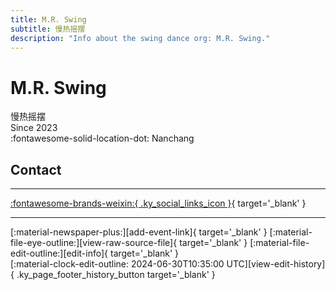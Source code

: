 ```yaml
---
title: M.R. Swing
subtitle: 慢热摇摆
description: "Info about the swing dance org: M.R. Swing."
---
```


# M.R. Swing

慢热摇摆  
Since 2023  
:fontawesome-solid-location-dot: Nanchang  


## Contact


---

 [:fontawesome-brands-weixin:{ .ky_social_links_icon }](# "慢热摇摆 MRSwing"){ target='_blank' }

---

<div class="ky_page_footer" markdown>
<div class="ky_page_footer_trailing" markdown="span">
[:material-newspaper-plus:][add-event-link]{ target='_blank' }
[:material-file-eye-outline:][view-raw-source-file]{ target='_blank' }
[:material-file-edit-outline:][edit-info]{ target='_blank' }
</div>
<div class="ky_page_footer_leading" markdown="span">
[:material-clock-edit-outline: 2024-06-30T10:35:00 UTC][view-edit-history]{ .ky_page_footer_history_button target='_blank' }
</div>
</div>

[add-event-link]: https://github.com/swingdance/events/issues/new?assignees=&labels=add+event&projects=&template=02-add_entity.yml&title=%5Bzh_CN%5D%20Add%20Event%3A%20%3CName%3E&region=zh_CN&province=Jiangxi&city=Nanchang&org_id=m-r-swing "Add Event"
[view-raw-source-file]: https://github.com/swingdance/orgs/blob/main/zh_CN/m-r-swing.json "View Raw Source File"
[edit-info]: https://github.com/swingdance/orgs/issues/new?assignees=&labels=update+org&projects=&template=03-update_entity.yml&title=%5Bzh_CN%5D%20Update%20Org%3A%20M.R.%20Swing&region=zh_CN&id=m-r-swing&name=M.R.%20Swing "Edit Info"

[view-edit-history]: https://github.com/swingdance/orgs/commits/main/zh_CN/m-r-swing.json "View Edit History"
